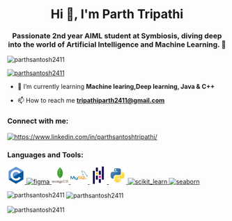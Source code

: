 <h1 align="center">Hi 👋, I'm Parth Tripathi</h1>
<h3 align="center">Passionate 2nd year AIML student at Symbiosis, diving deep into the world of Artificial Intelligence and Machine Learning. 🚀</h3>

<p align="left"> <img src="https://komarev.com/ghpvc/?username=parthsantosh2411&label=Profile%20views&color=0e75b6&style=flat" alt="parthsantosh2411" /> </p>

<p align="left"> <a href="https://github.com/ryo-ma/github-profile-trophy"><img src="https://github-profile-trophy.vercel.app/?username=parthsantosh2411" alt="parthsantosh2411" /></a> </p>

- 🌱 I’m currently learning **Machine learing,Deep learning, Java & C++**

- 📫 How to reach me **tripathiparth2411@gmail.com**

<h3 align="left">Connect with me:</h3>
<p align="left">
<a href="www.linkedin.com/in/parthsantoshtripathi" target="blank"><img align="center" src="https://raw.githubusercontent.com/rahuldkjain/github-profile-readme-generator/master/src/images/icons/Social/linked-in-alt.svg" alt="https://www.linkedin.com/in/parthsantoshtripathi/" height="30" width="40" /></a>
</p>

<h3 align="left">Languages and Tools:</h3>
<p align="left"> <a href="https://www.cprogramming.com/" target="_blank" rel="noreferrer"> <img src="https://raw.githubusercontent.com/devicons/devicon/master/icons/c/c-original.svg" alt="c" width="40" height="40"/> </a> <a href="https://www.figma.com/" target="_blank" rel="noreferrer"> <img src="https://www.vectorlogo.zone/logos/figma/figma-icon.svg" alt="figma" width="40" height="40"/> </a> <a href="https://www.mongodb.com/" target="_blank" rel="noreferrer"> <img src="https://raw.githubusercontent.com/devicons/devicon/master/icons/mongodb/mongodb-original-wordmark.svg" alt="mongodb" width="40" height="40"/> </a> <a href="https://www.mysql.com/" target="_blank" rel="noreferrer"> <img src="https://raw.githubusercontent.com/devicons/devicon/master/icons/mysql/mysql-original-wordmark.svg" alt="mysql" width="40" height="40"/> </a> <a href="https://pandas.pydata.org/" target="_blank" rel="noreferrer"> <img src="https://raw.githubusercontent.com/devicons/devicon/2ae2a900d2f041da66e950e4d48052658d850630/icons/pandas/pandas-original.svg" alt="pandas" width="40" height="40"/> </a> <a href="https://www.python.org" target="_blank" rel="noreferrer"> <img src="https://raw.githubusercontent.com/devicons/devicon/master/icons/python/python-original.svg" alt="python" width="40" height="40"/> </a> <a href="https://scikit-learn.org/" target="_blank" rel="noreferrer"> <img src="https://upload.wikimedia.org/wikipedia/commons/0/05/Scikit_learn_logo_small.svg" alt="scikit_learn" width="40" height="40"/> </a> <a href="https://seaborn.pydata.org/" target="_blank" rel="noreferrer"> <img src="https://seaborn.pydata.org/_images/logo-mark-lightbg.svg" alt="seaborn" width="40" height="40"/> </a> </p>

<p><img align="left" src="https://github-readme-stats.vercel.app/api/top-langs?username=parthsantosh2411&show_icons=true&locale=en&layout=compact" alt="parthsantosh2411" /></p>

<p>&nbsp;<img align="center" src="https://github-readme-stats.vercel.app/api?username=parthsantosh2411&show_icons=true&locale=en" alt="parthsantosh2411" /></p>

<p><img align="center" src="https://github-readme-streak-stats.herokuapp.com/?user=parthsantosh2411&" alt="parthsantosh2411" /></p>

